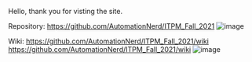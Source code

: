 Hello, thank you for visting the site.

Repository: https://github.com/AutomationNerd/ITPM_Fall_2021 
![image](https://user-images.githubusercontent.com/91563176/142301072-6c8a7197-a6e6-43a8-90a6-cb83e26c8d67.png)



Wiki: https://github.com/AutomationNerd/ITPM_Fall_2021/wiki 
https://github.com/AutomationNerd/ITPM_Fall_2021/wiki 
![image](https://user-images.githubusercontent.com/91563176/142301126-683800d7-8176-456f-8164-9e0fa2fbe341.png)




